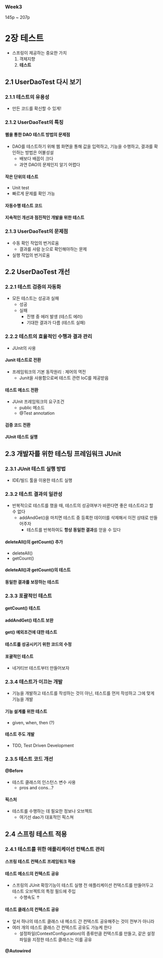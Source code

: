 ### Week3

145p ~ 207p

# 2장 테스트
- 스프링이 제공하는 중요한 가치
    1. 객체지향
    2. **테스트**

## 2.1 UserDaoTest 다시 보기
### 2.1.1 테스트의 유용성
- 만든 코드를 확신할 수 있게!
### 2.1.2 UserDaoTest의 특징
#### 웹을 통한 DAO 테스트 방법의 문제점
- DAO를 테스트하기 위해 웹 화면을 통해 값을 입력하고, 기능을 수행하고, 결과를 확인하는 방법은 어불성설
    - 배보다 배꼽이 크다
    - 과연 DAO의 문제인지 알기 어렵다
#### 작은 단위의 테스트
- Unit test
- 빠르게 문제를 확인 가능
#### 자동수행 테스트 코드
#### 지속적인 개선과 점진적인 개발을 위한 테스트

### 2.1.3 UserDaoTest의 문제점
- 수동 확인 작업의 번거로움
  - 결과를 사람 눈으로 확인해야하는 문제
- 실행 작업의 번거로움

## 2.2 UserDaoTest 개선
### 2.2.1 테스트 검증의 자동화
- 모든 테스트는 성공과 실패
    - 성공
    - 실패
        - 진행 중 에러 발생 (테스트 에러)
        - 기대한 결과가 다름 (테스트 실패)

### 2.2.2 테스트의 효율적인 수행과 결과 관리
- JUnit의 사용

#### Junit 테스트로 전환
- 프레임워크의 기본 동작원리 : 제어의 역전
    - Junit을 사용함으로써 테스트 관련 IoC를 제공받음
#### 테스트 메소드 전환
- JUnit 프레임워크의 요구조건
    - public 메소드
    - @Test annotation
#### 검증 코드 전환
#### JUnit 테스트 실행

## 2.3 개발자를 위한 테스팅 프레임워크 JUnit
### 2.3.1 JUnit 테스트 실행 방법
- IDE/빌드 툴을 이용한 테스트 실행

### 2.3.2 테스트 결과의 일관성
- 반복적으로 테스트를 했을 때, 테스트의 성공여부가 바뀐다면 좋은 테스트라고 할 수 없다
  - addAndGet()을 마치면 테스트 중 등록한 데이터를 삭제해서 이전 상태로 만들어주자
    - 테스트를 반복하여도 **항상 동일한 결과**를 얻을 수 있다
#### deleteAll()의 getCount() 추가
- deleteAll()
- getCount()

#### deleteAll()과 getCount()의 테스트

#### 동일한 결과를 보장하는 테스트

### 2.3.3 포괄적인 테스트
#### getCount() 테스트
#### addAndGet() 테스트 보완
#### get() 예외조건에 대한 테스트
#### 테스트를 성공시키기 위한 코드의 수정
#### 포괄적인 테스트
- 네거티브 테스트부터 만들어보자

### 2.3.4 테스트가 이끄는 개발
- 기능을 개발하고 테스트를 작성하는 것이 아닌, 테스트를 먼저 작성하고 그에 맞게 기능을 개발
#### 기능 설계를 위한 테스트
- given, when, then (?)
#### 테스트 주도 개발
- TDD, Test Driven Development

### 2.3.5 테스트 코드 개선
#### @Before
- 테스트 클래스의 인스턴스 변수 사용
  - pros and cons...?
#### 픽스처
- 테스트를 수행하는 데 필요한 정보나 오브젝트
  - 여기선 dao가 대표적인 픽스쳐

## 2.4 스프링 테스트 적용
### 2.4.1 테스트를 위한 애플리케이션 컨텍스트 관리
#### 스프링 테스트 컨텍스트 프레임워크 적용
#### 테스트 메소드의 컨텍스트 공유
- 스프링의 JUnit 확장기능이 테스트 실행 전 애플리케이션 컨텍스트를 만들어두고 테스트 오브젝트의 특정 필드에 주입
  - 수행속도 ↑
#### 테스트 클래스의 컨텍스트 공유
- 앞서 하나의 테스트 클래스 내 메소드 간 컨텍스트 공유해주는 것이 전부가 아니라
- 여러 개의 테스트 클래스 간 컨텍스트 공유도 가능케 한다
  - 설정파일(ContextConfiguration)의 종류만큼 컨텍스트를 만들고, 같은 설정파일을 지정한 테스트 클래스는 이를 공유
  
#### @Autowired

